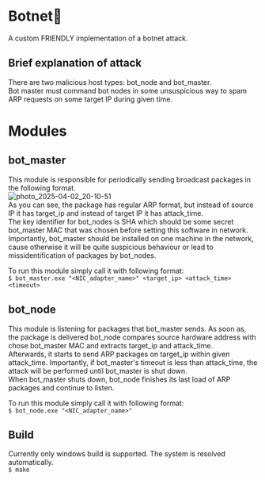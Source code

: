 # Botnet🤖
A custom FRIENDLY implementation of a botnet attack.

## Brief explanation of attack  
There are two malicious host types: bot_node and bot_master.  
Bot master must command bot nodes in some unsuspicious way to spam ARP requests on some target IP during given time.  

# Modules  

## bot_master  
This module is responsible for periodically sending broadcast packages in the following format.  
![photo_2025-04-02_20-10-51](https://github.com/user-attachments/assets/8cd17a05-d3e9-450d-8a07-428eb26f518a)  
As you can see, the package has regular ARP format, but instead of source IP it has target_ip and instead of target IP it has attack_time.  
The key identifier for bot_nodes is SHA which should be some secret bot_master MAC that was chosen before setting this software in network.  
Importantly, bot_master should be installed on one machine in the network, cause otherwise it will be quite suspicious behaviour or lead to missidentification of packages by bot_nodes.  

To run this module simply call it with following format:  
``` $ bot_master.exe "<NIC_adapter_name>" <target_ip> <attack_time> <timeout> ```  

## bot_node  
This module is listening for packages that bot_master sends. As soon as, the package is delivered bot_node compares source hardware address with chose bot_master MAC and extracts target_ip and attack_time.  
Afterwards, it starts to send ARP packages on target_ip within given attack_time. Importantly, if bot_master's timeout is less than attack_time, the attack will be performed until bot_master is shut down.  
When bot_master shuts down, bot_node finishes its last load of ARP packages and continue to listen.  

To run this module simply call it with following format:  
```$ bot_node.exe "<NIC_adapter_name>" ```  

## Build  
Currently only windows build is supported. The system is resolved automatically.  
``` $ make ```  
